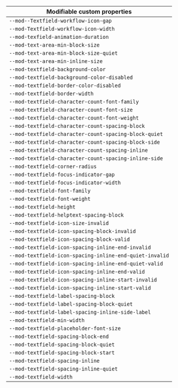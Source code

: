 | Modifiable custom properties |
| --- |
| `--mod--Textfield-workflow-icon-gap` |
| `--mod-Textfield-workflow-icon-width` |
| `--mod-texfield-animation-duration` |
| `--mod-text-area-min-block-size` |
| `--mod-text-area-min-block-size-quiet` |
| `--mod-text-area-min-inline-size` |
| `--mod-textfield-background-color` |
| `--mod-textfield-background-color-disabled` |
| `--mod-textfield-border-color-disabled` |
| `--mod-textfield-border-width` |
| `--mod-textfield-character-count-font-family` |
| `--mod-textfield-character-count-font-size` |
| `--mod-textfield-character-count-font-weight` |
| `--mod-textfield-character-count-spacing-block` |
| `--mod-textfield-character-count-spacing-block-quiet` |
| `--mod-textfield-character-count-spacing-block-side` |
| `--mod-textfield-character-count-spacing-inline` |
| `--mod-textfield-character-count-spacing-inline-side` |
| `--mod-textfield-corner-radius` |
| `--mod-textfield-focus-indicator-gap` |
| `--mod-textfield-focus-indicator-width` |
| `--mod-textfield-font-family` |
| `--mod-textfield-font-weight` |
| `--mod-textfield-height` |
| `--mod-textfield-helptext-spacing-block` |
| `--mod-textfield-icon-size-invalid` |
| `--mod-textfield-icon-spacing-block-invalid` |
| `--mod-textfield-icon-spacing-block-valid` |
| `--mod-textfield-icon-spacing-inline-end-invalid` |
| `--mod-textfield-icon-spacing-inline-end-quiet-invalid` |
| `--mod-textfield-icon-spacing-inline-end-quiet-valid` |
| `--mod-textfield-icon-spacing-inline-end-valid` |
| `--mod-textfield-icon-spacing-inline-start-invalid` |
| `--mod-textfield-icon-spacing-inline-start-valid` |
| `--mod-textfield-label-spacing-block` |
| `--mod-textfield-label-spacing-block-quiet` |
| `--mod-textfield-label-spacing-inline-side-label` |
| `--mod-textfield-min-width` |
| `--mod-textfield-placeholder-font-size` |
| `--mod-textfield-spacing-block-end` |
| `--mod-textfield-spacing-block-quiet` |
| `--mod-textfield-spacing-block-start` |
| `--mod-textfield-spacing-inline` |
| `--mod-textfield-spacing-inline-quiet` |
| `--mod-textfield-width` |